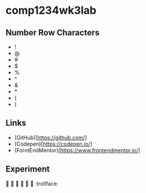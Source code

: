 # comp1234wk3lab

## Number Row Characters
- !
- @
- \#
- $
- %
- ^
- &
- \*
- (
- )

## Links

- (GitHub)[https://github.com/]
- (Codepen)[https://codepen.io/]
- (ForntEndMentor)[https://www.frontendmentor.io/]

## Experiment

:wave:
:no_good:
:man:
:see_no_evil:
:hear_no_evil:
:speak_no_evil:
:trollface:
